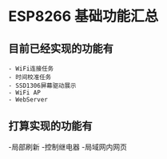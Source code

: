 # ESP8266 基础功能汇总

## 目前已经实现的功能有

    - WiFi连接任务
    - 时间校准任务
    - SSD1306屏幕驱动展示
    - WiFi AP
    - WebServer

## 打算实现的功能有
  -局部刷新
  -控制继电器
  -局域网内网页


